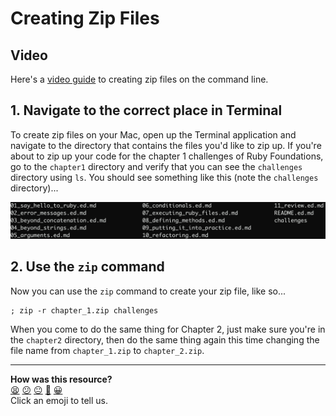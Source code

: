# Creating Zip Files

## Video

Here's a [video guide](https://youtu.be/UfvSaCYdcVk) to creating zip files on the command line.

## 1. Navigate to the correct place in Terminal

To create zip files on your Mac, open up the Terminal application and navigate to the directory that contains the files you'd like to zip up. If you're about to zip up your code for the chapter 1 challenges of Ruby Foundations, go to the `chapter1` directory and verify that you can see the `challenges` directory using `ls`. You should see something like this (note the `challenges` directory)...

![](../images/chapter1_directory_contents.png)


## 2. Use the `zip` command

Now you can use the `zip` command to create your zip file, like so...

```shell
; zip -r chapter_1.zip challenges
```

When you come to do the same thing for Chapter 2, just make sure you're in the `chapter2` directory, then do the same thing again this time changing the file name from `chapter_1.zip` to `chapter_2.zip`.


<!-- BEGIN GENERATED SECTION DO NOT EDIT -->

---

**How was this resource?**  
[😫](https://airtable.com/shrUJ3t7KLMqVRFKR?prefill_Repository=makersacademy/ruby_foundations&prefill_File=pills/creating_zipfiles.md&prefill_Sentiment=😫) [😕](https://airtable.com/shrUJ3t7KLMqVRFKR?prefill_Repository=makersacademy/ruby_foundations&prefill_File=pills/creating_zipfiles.md&prefill_Sentiment=😕) [😐](https://airtable.com/shrUJ3t7KLMqVRFKR?prefill_Repository=makersacademy/ruby_foundations&prefill_File=pills/creating_zipfiles.md&prefill_Sentiment=😐) [🙂](https://airtable.com/shrUJ3t7KLMqVRFKR?prefill_Repository=makersacademy/ruby_foundations&prefill_File=pills/creating_zipfiles.md&prefill_Sentiment=🙂) [😀](https://airtable.com/shrUJ3t7KLMqVRFKR?prefill_Repository=makersacademy/ruby_foundations&prefill_File=pills/creating_zipfiles.md&prefill_Sentiment=😀)  
Click an emoji to tell us.

<!-- END GENERATED SECTION DO NOT EDIT -->
